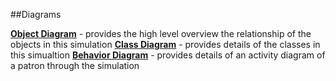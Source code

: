 ##Diagrams

[**Object Diagram**](model/object_diagram.md) - provides the high level overview the relationship of the objects in this simulation
[**Class Diagram**](model/class_diagram.md) - provides details of the classes in this simualtion
[**Behavior Diagram**](model/behavior_diagram.md) - provides details of an activity diagram of a patron through the simulation